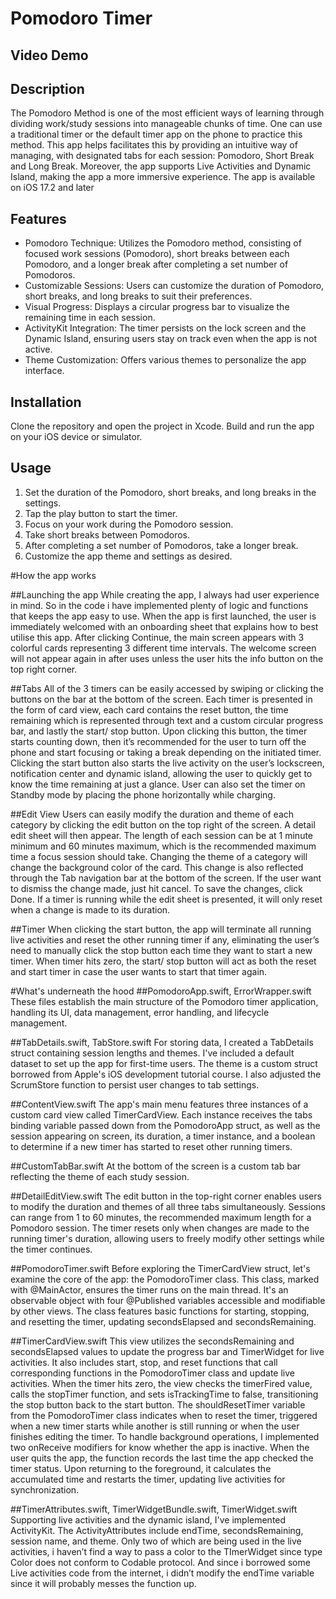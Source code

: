 # Pomodoro Timer
## Video Demo  <URL HERE>
## Description
The Pomodoro Method is one of the most efficient ways of learning through dividing work/study sessions into manageable chunks of time. One can use a traditional timer or the default timer app on the phone to practice this method. This app helps facilitates this by providing an intuitive way of managing, with designated tabs for each session: Pomodoro, Short Break and Long Break. Moreover, the app supports Live Activities and Dynamic Island, making the app a more immersive experience. The app is available on iOS 17.2 and later

## Features
* Pomodoro Technique: Utilizes the Pomodoro method, consisting of focused work sessions (Pomodoro), short breaks between each Pomodoro, and a longer break after completing a set number of Pomodoros.
* Customizable Sessions: Users can customize the duration of Pomodoro, short breaks, and long breaks to suit their preferences.
* Visual Progress: Displays a circular progress bar to visualize the remaining time in each session.
* ActivityKit Integration: The timer persists on the lock screen and the Dynamic Island, ensuring users stay on track even when the app is not active.
* Theme Customization: Offers various themes to personalize the app interface.

## Installation
Clone the repository and open the project in Xcode. Build and run the app on your iOS device or simulator.

## Usage
1. Set the duration of the Pomodoro, short breaks, and long breaks in the settings.
2. Tap the play button to start the timer.
3. Focus on your work during the Pomodoro session.
4. Take short breaks between Pomodoros.
5. After completing a set number of Pomodoros, take a longer break.
6. Customize the app theme and settings as desired.

#How the app works

##Launching the app
While creating the app, I always had user experience in mind. So in the code i have implemented plenty of logic and functions that keeps the app easy to use. When the app is first launched, the user is immediately welcomed with an onboarding sheet that explains how to best utilise this app. After clicking Continue, the main screen appears with 3 colorful cards representing 3 different time intervals. The welcome screen will not appear again in after uses unless the user hits the info button on the top right corner.

##Tabs
All of the 3 timers can be easily accessed by swiping or clicking the buttons on the bar at the bottom of the screen. Each timer is presented in the form of card view, each card contains the reset button, the time remaining which is represented through text and a custom circular progress bar, and lastly the start/ stop button. Upon clicking this button, the timer starts counting down, then it’s recommended for the user to turn off the phone and start focusing or taking a break depending on the initiated timer. Clicking the start button also starts the live activity on the user’s lockscreen, notification center and dynamic island, allowing the user to quickly get to know the time remaining at just a glance.  User can also set the timer on Standby mode by placing the phone horizontally while charging.

##Edit View
Users can easily modify the duration and theme of each category by clicking the edit button on the top right of the screen. A detail edit sheet will then appear. The length of each session can be at 1 minute minimum and 60 minutes maximum, which is the recommended maximum time a focus session should take. Changing the theme of a category will change the background color of the card. This change is also reflected through the Tab navigation bar at the bottom of the screen. If the user want to dismiss the change made, just hit cancel. To save the changes, click Done. If a timer is running while the edit sheet is presented, it will only reset when a change is made to its duration.

##Timer
When clicking the start button, the app will terminate all running live activities and reset the other running timer if any, eliminating the user’s need to manually click the stop button each time they want to start a new timer. When timer hits zero, the start/ stop button will act as both the reset and start timer in case the user wants to start that timer again. 


#What's underneath the hood
##PomodoroApp.swift, ErrorWrapper.swift
These files establish the main structure of the Pomodoro timer application, handling its UI, data management, error handling, and lifecycle management.

##TabDetails.swift, TabStore.swift
For storing data, I created a TabDetails struct containing session lengths and themes. I've included a default dataset to set up the app for first-time users. The theme is a custom struct borrowed from Apple's iOS development tutorial course. I also adjusted the ScrumStore function to persist user changes to tab settings.

##ContentView.swift
The app's main menu features three instances of a custom card view called TimerCardView. Each instance receives the tabs binding variable passed down from the PomodoroApp struct, as well as the session appearing on screen, its duration, a timer instance, and a boolean to determine if a new timer has started to reset other running timers.

##CustomTabBar.swift
At the bottom of the screen is a custom tab bar reflecting the theme of each study session.

##DetailEditView.swift
The edit button in the top-right corner enables users to modify the duration and themes of all three tabs simultaneously. Sessions can range from 1 to 60 minutes, the recommended maximum length for a Pomodoro session. The timer resets only when changes are made to the running timer's duration, allowing users to freely modify other settings while the timer continues.

##PomodoroTimer.swift
Before exploring the TimerCardView struct, let's examine the core of the app: the PomodoroTimer class. This class, marked with @MainActor, ensures the timer runs on the main thread. It's an observable object with four @Published variables accessible and modifiable by other views. The class features basic functions for starting, stopping, and resetting the timer, updating secondsElapsed and secondsRemaining.

##TimerCardView.swift
This view utilizes the secondsRemaining and secondsElapsed values to update the progress bar and TimerWidget for live activities. It also includes start, stop, and reset functions that call corresponding functions in the PomodoroTimer class and update live activities. When the timer hits zero, the view checks the timerFired value, calls the stopTimer function, and sets isTrackingTime to false, transitioning the stop button back to the start button. The shouldResetTimer variable from the PomodoroTimer class indicates when to reset the timer, triggered when a new timer starts while another is still running or when the user finishes editing the timer.
To handle background operations, I implemented two onReceive modifiers for know whether the app is inactive. When the user quits the app, the function records the last time the app checked the timer status. Upon returning to the foreground, it calculates the accumulated time and restarts the timer, updating live activities for synchronization.


##TimerAttributes.swift, TimerWidgetBundle.swift, TimerWidget.swift
Supporting live activities and the dynamic island, I've implemented ActivityKit. The ActivityAttributes include endTime, secondsRemaining, session name, and theme. Only two of which are being used in the live activities, i haven’t find a way to pass a color to the TImerWidget since type Color does not conform to Codable protocol. And since i borrowed some Live activities code from the internet, i didn’t modify the endTime variable since it will probably messes the function up.
